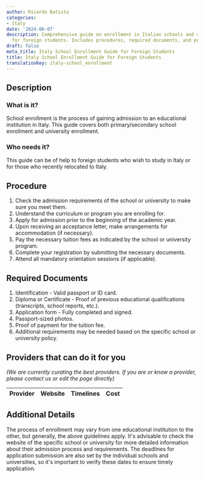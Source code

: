 ```yaml
---
author: Ricardo Batista
categories:
- Italy
date: '2024-06-07'
description: Comprehensive guide on enrollment in Italian schools and universities
  for foreign students. Includes procedures, required documents, and provider information.
draft: false
meta_title: Italy School Enrollment Guide for Foreign Students
title: Italy School Enrollment Guide for Foreign Students
translationKey: italy-school_enrollment
---
```



## Description
### What is it?
School enrollment is the process of gaining admission to an educational institution in Italy. This guide covers both primary/secondary school enrollment and university enrollment.

### Who needs it?
This guide can be of help to foreign students who wish to study in Italy or for those who recently relocated to Italy.

## Procedure
1. Check the admission requirements of the school or university to make sure you meet them.
2. Understand the curriculum or program you are enrolling for.
3. Apply for admission prior to the beginning of the academic year.
4. Upon receiving an acceptance letter, make arrangements for accommodation (if necessary).
5. Pay the necessary tuition fees as indicated by the school or university program.
6. Complete your registration by submitting the necessary documents.
7. Attend all mandatory orientation sessions (if applicable).

## Required Documents
1. Identification - Valid passport or ID card.
2. Diploma or Certificate - Proof of previous educational qualifications (transcripts, school reports, etc.).
3. Application form - Fully completed and signed.
4. Passport-sized photos.
5. Proof of payment for the tuition fee.
6. Additional requirements may be needed based on the specific school or university policy.

## Providers that can do it for you
_(We are currently curating the best providers. If you are or know a provider, please contact us or edit the page directly)_

| Provider        |     Website     |     Timelines    |       Cost      |
| --------------- | --------------- |  :-------------: | :-------------: |

## Additional Details
The process of enrollment may vary from one educational institution to the other, but generally, the above guidelines apply. It's advisable to check the website of the specific school or university for more detailed information about their admission process and requirements. The deadlines for application submission are also set by the individual schools and universities, so it's important to verify these dates to ensure timely application.